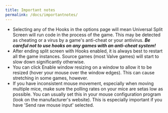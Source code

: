 ```yaml
---
title: Important notes
permalink: /docs/importantnotes/
---
```


* Selecting any of the Hooks in the options page will mean Universal Split Screen will run code in the process of the game. This may be detected as cheating or a virus by a game's anti-cheat or your antivirus. _**Be careful not to use hooks on any games with an anti-cheat system!**_
* After ending split screen with Hooks enabled, it is always best to restart all the game instances. Source games (most Valve games) will start to slow down significantly otherwise.
* You can click Enable window resizing on a window to allow it to be resized (hover your mouse over the window edges). This can cause stretching in some games, however.
* If you have inconsistent mouse movement, especially when moving multiple mice, make sure the polling rates on your mice are setas low as possible. You can usually set this in your mouse configuration program (look on the manufacturer's website). This is especially important if you have 'Send raw mouse input' selected.
